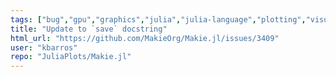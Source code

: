 ```yaml
---
tags: ["bug","gpu","graphics","julia","julia-language","plotting","visualization"]
title: "Update to `save` docstring"
html_url: "https://github.com/MakieOrg/Makie.jl/issues/3409"
user: "kbarros"
repo: "JuliaPlots/Makie.jl"
---
```


